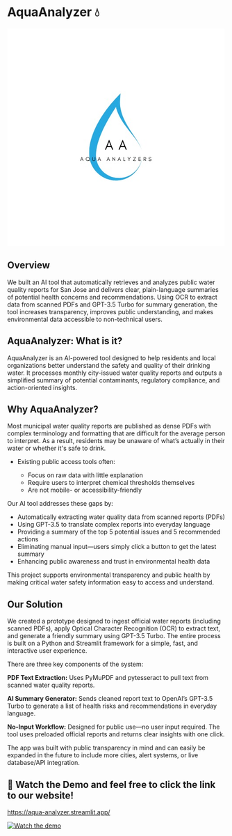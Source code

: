# AquaAnalyzer 💧

<!--
![GitHub Logo](/aquaanalyzer_logo.png)
-->
![Aqua Analyzers Logo](aqua_logo.png)

##

## Overview

We built an AI tool that automatically retrieves and analyzes public water quality reports for San Jose and delivers clear, plain-language summaries of potential health concerns and recommendations. Using OCR to extract data from scanned PDFs and GPT-3.5 Turbo for summary generation, the tool increases transparency, improves public understanding, and makes environmental data accessible to non-technical users.

## AquaAnalyzer: What is it?

AquaAnalyzer is an AI-powered tool designed to help residents and local organizations better understand the safety and quality of their drinking water. It processes monthly city-issued water quality reports and outputs a simplified summary of potential contaminants, regulatory compliance, and action-oriented insights.

## Why AquaAnalyzer?

Most municipal water quality reports are published as dense PDFs with complex terminology and formatting that are difficult for the average person to interpret. As a result, residents may be unaware of what’s actually in their water or whether it's safe to drink.

- Existing public access tools often:

  - Focus on raw data with little explanation  
  - Require users to interpret chemical thresholds themselves  
  - Are not mobile- or accessibility-friendly  

Our AI tool addresses these gaps by:

- Automatically extracting water quality data from scanned reports (PDFs)
- Using GPT-3.5 to translate complex reports into everyday language
- Providing a summary of the top 5 potential issues and 5 recommended actions
- Eliminating manual input—users simply click a button to get the latest summary
- Enhancing public awareness and trust in environmental health data

This project supports environmental transparency and public health by making critical water safety information easy to access and understand.

## Our Solution

We created a prototype designed to ingest official water reports (including scanned PDFs), apply Optical Character Recognition (OCR) to extract text, and generate a friendly summary using GPT-3.5 Turbo. The entire process is built on a Python and Streamlit framework for a simple, fast, and interactive user experience.

There are three key components of the system:

**PDF Text Extraction:** Uses PyMuPDF and pytesseract to pull text from scanned water quality reports.

**AI Summary Generator:** Sends cleaned report text to OpenAI’s GPT-3.5 Turbo to generate a list of health risks and recommendations in everyday language.

**No-Input Workflow:** Designed for public use—no user input required. The tool uses preloaded official reports and returns clear insights with one click.

The app was built with public transparency in mind and can easily be expanded in the future to include more cities, alert systems, or live database/API integration.


## 🎥 Watch the Demo and feel free to click the link to our website! 

https://aqua-analyzer.streamlit.app/

[![Watch the demo](https://img.youtube.com/vi/-TwspHdb45I/maxresdefault.jpg)](https://youtu.be/-TwspHdb45I)

